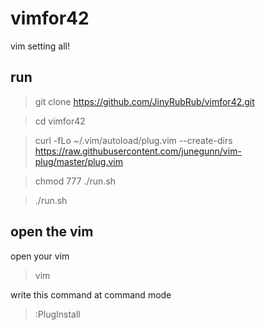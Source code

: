 # vimfor42
vim setting all!

## run
> git clone https://github.com/JinyRubRub/vimfor42.git

> cd vimfor42

> curl -fLo ~/.vim/autoload/plug.vim --create-dirs https://raw.githubusercontent.com/junegunn/vim-plug/master/plug.vim

> chmod 777 ./run.sh

> ./run.sh


## open the vim
open your vim
> vim

write this command at command mode
> :PlugInstall
